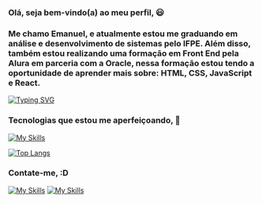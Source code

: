 ### Olá, seja bem-vindo(a) ao meu perfil, 😃
### Me chamo Emanuel, e atualmente estou me graduando em análise e desenvolvimento de sistemas pelo IFPE. Além disso, também estou realizando uma formação em Front End pela Alura em parceria com a Oracle, nessa formação estou tendo a oportunidade de aprender mais sobre: HTML, CSS, JavaScript e React.

[![Typing SVG](https://readme-typing-svg.demolab.com/?lines=Develops;Coffee;Sleep)](https://git.io/typing-svg)

### Tecnologias que estou me aperfeiçoando, 🚀

[![My Skills](https://skillicons.dev/icons?i=html,css,js,ts,react,nodejs,py,mysql)](https://skillicons.dev)

[![Top Langs](https://github-readme-stats.vercel.app/api/top-langs/?username=EmanuelPereiraCruz)](https://github.com/EmanuelPereiraCruz/github-readme-stats)

### Contate-me, :D
[![My Skills](https://skillicons.dev/icons?i=linkedin&theme=dark)](https://www.linkedin.com/in/emanuel-pereira-cruz/)
[![My Skills](https://skillicons.dev/icons?i=gmail&theme=dark)](https://www.linkedin.com/in/emanuel-pereira-cruz/)
